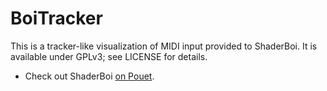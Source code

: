 # BoiTracker
This is a tracker-like visualization of MIDI input provided to ShaderBoi. It is available under GPLv3; see LICENSE for details.

* Check out ShaderBoi [on Pouet](https://www.pouet.net/prod.php?which=88684).
 